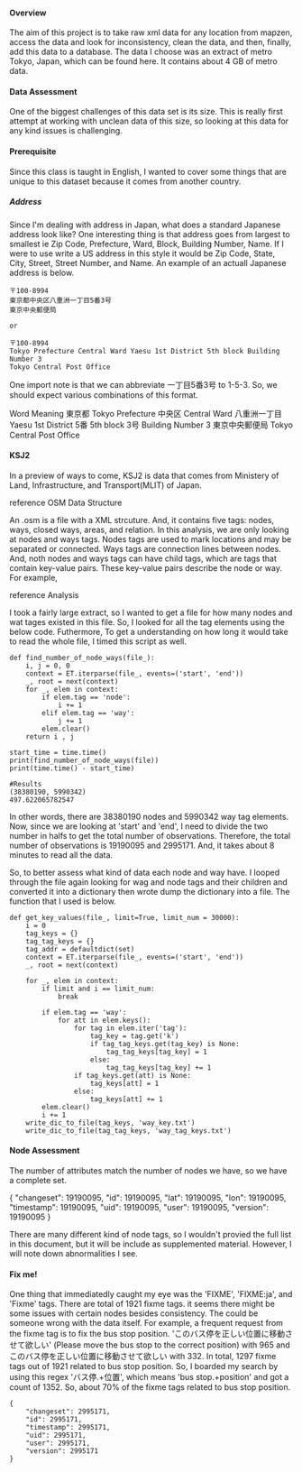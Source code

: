#### Overview

The aim of this project is to take raw xml data for any location from mapzen, access the data and look for inconsistency, clean the data, and then, finally, add this data to a database. The data I choose was an extract of metro Tokyo, Japan, which can be found here. It contains about 4 GB of metro data.

#### Data Assessment

One of the biggest challenges of this data set is its size. This is really first attempt at working with unclean data of this size, so looking at this data for any kind issues is challenging.

#### Prerequisite

Since this class is taught in English, I wanted to cover some things that are unique to this dataset because it comes from another country.
##### Address

Since I'm dealing with address in Japan, what does a standard Japanese address look like? One interesting thing is that address goes from largest to smallest ie Zip Code, Prefecture, Ward, Block, Building Number, Name. If I were to use write a US address in this style it would be Zip Code, State, City, Street, Street Number, and Name. An example of an actuall Japanese address is below.

```
〒100-8994
東京都中央区八重洲一丁目5番3号
東京中央郵便局

or

〒100-8994
Tokyo Prefecture Central Ward Yaesu 1st District 5th block Building Number 3
Tokyo Central Post Office
```

One import note is that we can abbreviate 一丁目5番3号 to 1-5-3. So, we should expect various combinations of this format.

Word 	Meaning
東京都 	Tokyo Prefecture
中央区 	Central Ward
八重洲一丁目 	Yaesu 1st District
5番 	5th block
3号 	Building Number 3
東京中央郵便局 	Tokyo Central Post Office

#### KSJ2

In a preview of ways to come, KSJ2 is data that comes from Ministery of Land, Infrastructure, and Transport(MLIT) of Japan.

reference
OSM Data Structure

An .osm is a file with a XML strcuture. And, it contains five tags: nodes, ways, closed ways, areas, and relation. In this analysis, we are only looking at nodes and ways tags. Nodes tags are used to mark locations and may be separated or connected. Ways tags are connection lines between nodes. And, noth nodes and ways tags can have child tags, which are tags that contain key-value pairs. These key-value pairs describe the node or way. For example,

reference
Analysis

I took a fairly large extract, so I wanted to get a file for how many nodes and wat tages existed in this file. So, I looked for all the tag elements using the below code. Futhermore, To get a understanding on how long it would take to read the whole file, I timed this script as well.

```
def find_number_of_node_ways(file_):
    i, j = 0, 0
    context = ET.iterparse(file_, events=('start', 'end'))
    _, root = next(context)
    for _, elem in context:
        if elem.tag == 'node':
            i += 1
        elif elem.tag == 'way':
            j += 1
        elem.clear()
    return i , j

start_time = time.time()
print(find_number_of_node_ways(file))
print(time.time() - start_time)

#Results
(38380190, 5990342)
497.622065782547
```

In other words, there are 38380190 nodes and 5990342 way tag elements. Now, since we are looking at 'start' and 'end', I need to divide the two number in halfs to get the total number of observations. Therefore, the total number of observations is 19190095 and 2995171. And, it takes about 8 minutes to read all the data.

So, to better assess what kind of data each node and way have. I looped through the file again looking for wag and node tags and their children and converted it into a dictionary then wrote dump the dictionary into a file. The function that I used is below.

```
def get_key_values(file_, limit=True, limit_num = 30000):
    i = 0
    tag_keys = {}
    tag_tag_keys = {}
    tag_addr = defaultdict(set)
    context = ET.iterparse(file_, events=('start', 'end'))
    _, root = next(context)

    for _, elem in context:
        if limit and i == limit_num:
            break

        if elem.tag == 'way':
            for att in elem.keys():
                for tag in elem.iter('tag'):
                    tag_key = tag.get('k')
                    if tag_tag_keys.get(tag_key) is None:
                        tag_tag_keys[tag_key] = 1
                    else:
                        tag_tag_keys[tag_key] += 1
                if tag_keys.get(att) is None:
                    tag_keys[att] = 1
                else:
                    tag_keys[att] += 1
        elem.clear()
        i += 1
    write_dic_to_file(tag_keys, 'way_key.txt')
    write_dic_to_file(tag_tag_keys, 'way_tag_keys.txt')
```

#### Node Assessment

The number of attributes match the number of nodes we have, so we have a complete set.

{
    "changeset": 19190095,
    "id": 19190095,
    "lat": 19190095,
    "lon": 19190095,
    "timestamp": 19190095,
    "uid": 19190095,
    "user": 19190095,
    "version": 19190095
}

There are many different kind of node tags, so I wouldn't provied the full list in this document, but it will be include as supplemented material. However, I will note down abnormalities I see.

#### Fix me!

One thing that immediatedly caught my eye was the 'FIXME', 'FIXME:ja', and 'Fixme' tags. There are total of 1921 fixme tags. it seems there might be some issues with certain nodes besides consistency. The could be someone wrong with the data itself. For example, a frequent request from the fixme tag is to fix the bus stop position. 'このバス停を正しい位置に移動させて欲しい' (Please move the bus stop to the correct position) with 965 and このバス停を正しい位置に移動させて欲しい with 332. In total, 1297 fixme tags out of 1921 related to bus stop position. So, I boarded my search by using this regex 'バス停.+位置', which means 'bus stop.+position' and got a count of 1352. So, about 70% of the fixme tags related to bus stop position.

```
{
    "changeset": 2995171,
    "id": 2995171,
    "timestamp": 2995171,
    "uid": 2995171,
    "user": 2995171,
    "version": 2995171
}
```
